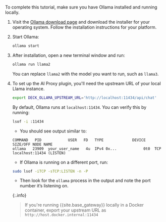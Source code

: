 To complete this tutorial, make sure you have Ollama installed and running locally.

1. Visit the [Ollama download page](https://ollama.com/download) and download the installer for your operating system. Follow the installation instructions for your platform.

1. Start Ollama:
   ```sh
   ollama start
   ```

2. After installation, open a new terminal window and run:

   ```sh
   ollama run llama2
   ```

   You can replace `llama2` with the model you want to run, such as `llama3`.

3. To set up the AI Proxy plugin, you'll need the upstream URL of your local Llama instance. 

   ```sh
   export DECK_OLLAMA_UPSTREAM_URL='http://localhost:11434/api/chat'
   ```


   By default, Ollama runs at `localhost:11434`. You can verify this by running:

   ```sh
   lsof -i :11434
   ```

   - You should see output similar to:

   ```
   COMMAND   PID            USER   FD   TYPE             DEVICE SIZE/OFF NODE NAME
   ollama   23909  your_user_name   4u  IPv4 0x...            0t0  TCP localhost:11434 (LISTEN)
   ```

   - If Ollama is running on a different port, run:

   ```sh
   sudo lsof -iTCP -sTCP:LISTEN -n -P
   ```

   - Then look for the `ollama` process in the output and note the port number it’s listening on.
   
   {:.info}
   > If you're running {{site.base_gateway}} locally in a Docker container, export your upstream URL as `http://host.docker.internal:11434`
